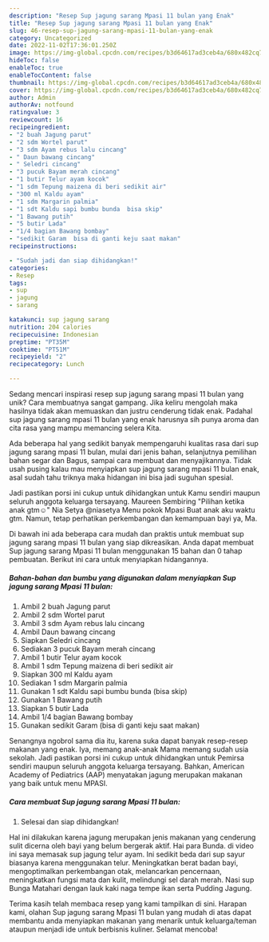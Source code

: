 ```yaml
---
description: "Resep Sup jagung sarang Mpasi 11 bulan yang Enak"
title: "Resep Sup jagung sarang Mpasi 11 bulan yang Enak"
slug: 46-resep-sup-jagung-sarang-mpasi-11-bulan-yang-enak
category: Uncategorized
date: 2022-11-02T17:36:01.250Z
image: https://img-global.cpcdn.com/recipes/b3d64617ad3ceb4a/680x482cq70/sup-jagung-sarang-mpasi-11-bulan-foto-resep-utama.jpg
hideToc: false
enableToc: true
enableTocContent: false
thumbnail: https://img-global.cpcdn.com/recipes/b3d64617ad3ceb4a/680x482cq70/sup-jagung-sarang-mpasi-11-bulan-foto-resep-utama.jpg
cover: https://img-global.cpcdn.com/recipes/b3d64617ad3ceb4a/680x482cq70/sup-jagung-sarang-mpasi-11-bulan-foto-resep-utama.jpg
author: Admin
authorAv: notfound
ratingvalue: 3
reviewcount: 16
recipeingredient:
- "2 buah Jagung parut"
- "2 sdm Wortel parut"
- "3 sdm Ayam rebus lalu cincang"
- " Daun bawang cincang"
- " Seledri cincang"
- "3 pucuk Bayam merah cincang"
- "1 butir Telur ayam kocok"
- "1 sdm Tepung maizena di beri sedikit air"
- "300 ml Kaldu ayam"
- "1 sdm Margarin palmia"
- "1 sdt Kaldu sapi bumbu bunda  bisa skip"
- "1 Bawang putih"
- "5 butir Lada"
- "1/4 bagian Bawang bombay"
- "sedikit Garam  bisa di ganti keju saat makan"
recipeinstructions:

- "Sudah jadi dan siap dihidangkan!"
categories:
- Resep
tags:
- sup
- jagung
- sarang

katakunci: sup jagung sarang 
nutrition: 204 calories
recipecuisine: Indonesian
preptime: "PT35M"
cooktime: "PT51M"
recipeyield: "2"
recipecategory: Lunch

---
```





Sedang mencari inspirasi resep sup jagung sarang mpasi 11 bulan yang unik? Cara membuatnya sangat gampang. Jika keliru mengolah maka hasilnya tidak akan memuaskan dan justru cenderung tidak enak. Padahal sup jagung sarang mpasi 11 bulan yang enak harusnya sih punya aroma dan cita rasa yang mampu memancing selera Kita.





Ada beberapa hal yang sedikit banyak mempengaruhi kualitas rasa dari sup jagung sarang mpasi 11 bulan, mulai dari jenis bahan, selanjutnya pemilihan bahan segar dan Bagus, sampai cara membuat dan menyajikannya. Tidak usah pusing kalau mau menyiapkan sup jagung sarang mpasi 11 bulan enak,      asal sudah tahu triknya maka hidangan ini bisa jadi suguhan spesial.














Jadi pastikan porsi ini cukup untuk dihidangkan untuk Kamu sendiri maupun seluruh anggota keluarga tersayang. Maureen Sembiring &#34;Pilihan ketika anak gtm☺️&#34; Nia Setya @niasetya Menu pokok Mpasi Buat anak aku waktu gtm. Namun, tetap perhatikan perkembangan dan kemampuan bayi ya, Ma.






Di bawah ini ada beberapa cara mudah dan praktis untuk membuat sup jagung sarang mpasi 11 bulan yang siap dikreasikan. Anda dapat membuat Sup jagung sarang Mpasi 11 bulan menggunakan 15 bahan dan 0 tahap pembuatan. Berikut ini cara untuk menyiapkan hidangannya.

<!--inarticleads1-->

##### Bahan-bahan dan bumbu yang digunakan dalam menyiapkan Sup jagung sarang Mpasi 11 bulan:

1. Ambil 2 buah Jagung parut
1. Ambil 2 sdm Wortel parut
1. Ambil 3 sdm Ayam rebus lalu cincang
1. Ambil  Daun bawang cincang
1. Siapkan  Seledri cincang
1. Sediakan 3 pucuk Bayam merah cincang
1. Ambil 1 butir Telur ayam kocok
1. Ambil 1 sdm Tepung maizena di beri sedikit air
1. Siapkan 300 ml Kaldu ayam
1. Sediakan 1 sdm Margarin palmia
1. Gunakan 1 sdt Kaldu sapi bumbu bunda  (bisa skip)
1. Gunakan 1 Bawang putih
1. Siapkan 5 butir Lada
1. Ambil 1/4 bagian Bawang bombay
1. Gunakan sedikit Garam  (bisa di ganti keju saat makan)


Senangnya ngobrol sama dia itu, karena suka dapat banyak resep-resep makanan yang enak. Iya, memang anak-anak Mama memang sudah usia sekolah. Jadi pastikan porsi ini cukup untuk dihidangkan untuk Pemirsa sendiri maupun seluruh anggota keluarga tersayang. Bahkan, American Academy of Pediatrics (AAP) menyatakan jagung merupakan makanan yang baik untuk menu MPASI. 

<!--inarticleads2-->

##### Cara membuat Sup jagung sarang Mpasi 11 bulan:


1. Selesai dan siap dihidangkan!

Hal ini dilakukan karena jagung merupakan jenis makanan yang cenderung sulit dicerna oleh bayi yang belum bergerak aktif. Hai para Bunda. di video ini saya memasak sup jagung telur ayam. Ini sedikit beda dari sup sayur biasanya karena menggunakan telur. Meningkatkan berat badan bayi, mengoptimalkan perkembangan otak, melancarkan pencernaan, meningkatkan fungsi mata dan kulit, melindungi sel darah merah. Nasi sup Bunga Matahari dengan lauk kaki naga tempe ikan serta Pudding Jagung. 

Terima kasih telah membaca resep yang kami tampilkan di sini. Harapan kami, olahan Sup jagung sarang Mpasi 11 bulan yang mudah di atas dapat membantu anda menyiapkan makanan yang menarik untuk keluarga/teman ataupun menjadi ide untuk berbisnis kuliner. Selamat mencoba!
